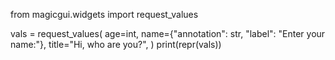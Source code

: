 from magicgui.widgets import request_values

vals = request_values(
    age=int,
    name={"annotation": str, "label": "Enter your name:"},
    title="Hi, who are you?",
)
print(repr(vals))
